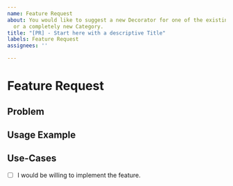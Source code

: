 ```yaml
---
name: Feature Request
about: You would like to suggest a new Decorator for one of the existing Categories
  or a completely new Category.
title: "[PR] - Start here with a descriptive Title"
labels: Feature Request
assignees: ''

---
```


# Feature Request

## Problem

<!--- Please describe briefly what kind of problem is the new Decorator solving. If possible maybe already provide some use cases, as this helps with prioritizing and testing later on. -->

## Usage Example

<!--- Please provide a Usage Example of the Decorator, best would be also to provide an Interface Definition in Typescript, however, this is optional. -->

## Use-Cases

<!--- This is optional and can be removed if you don't have a Use-Case. -->

- [ ] I would be willing to implement the feature.
